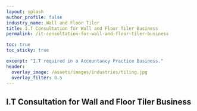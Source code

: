 ```yaml
---
layout: splash 
author_profile: false 
industry_name: Wall and Floor Tiler
title: I.T Consultation for Wall and Floor Tiler Business
permalink: /it-consultation-for-wall-and-floor-tiler-business

toc: true
toc_sticky: true

excerpt: "I.T required in a Accountancy Practice Business."
header:
  overlay_image: /assets/images/industries/tiling.jpg
  overlay_filter: 0.5 
---
```


## I.T Consultation for Wall and Floor Tiler Business